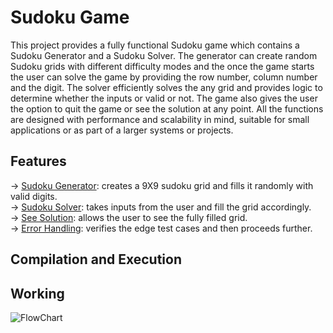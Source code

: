# Sudoku Game
This project provides a fully functional Sudoku game which contains a Sudoku Generator and a Sudoku Solver. The generator can create random Sudoku grids with different difficulty modes and the once the game starts the user can solve the game by providing the row number, column number and the digit. The solver efficiently solves the any grid and provides logic to determine whether the inputs or valid or not. The game also gives the user the option to quit the game or see the solution at any point. All the functions are designed with performance and scalability in mind, suitable for small applications or as part of a larger systems or projects.

## Features
-> <ins>Sudoku Generator</ins>: creates a 9X9 sudoku grid and fills it randomly with valid digits. <br/>
-> <ins>Sudoku Solver</ins>: takes inputs from the user and fill the grid accordingly. <br/>
-> <ins>See Solution</ins>: allows the user to see the fully filled grid. <br/>
-> <ins>Error Handling</ins>: verifies the edge test cases and then proceeds further. <br/>

## Compilation and Execution

## Working
![FlowChart](https://github.com/user-attachments/assets/68c66791-0f80-4eab-b26f-9a6d52cb9fc7)


